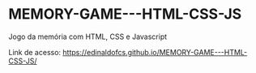 # MEMORY-GAME---HTML-CSS-JS
 Jogo da memória com HTML, CSS e Javascript

Link de acesso: https://edinaldofcs.github.io/MEMORY-GAME---HTML-CSS-JS/
